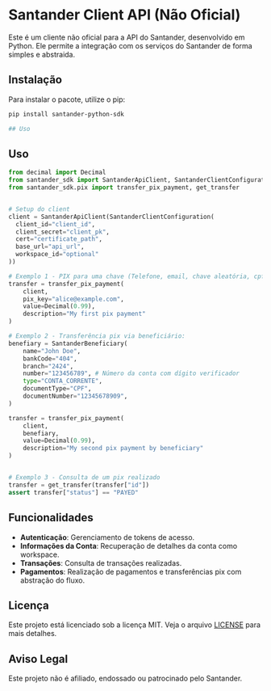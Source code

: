 # Santander Client API (Não Oficial)

Este é um cliente não oficial para a API do Santander, desenvolvido em Python. Ele permite a integração com os serviços do Santander de forma simples e abstraida.

## Instalação

Para instalar o pacote, utilize o pip:

```bash
pip install santander-python-sdk

## Uso
```
## Uso

```python
from decimal import Decimal
from santander_sdk import SantanderApiClient, SantanderClientConfiguration
from santander_sdk.pix import transfer_pix_payment, get_transfer


# Setup do client
client = SantanderApiClient(SantanderClientConfiguration(
  client_id="client_id",
  client_secret="client_pk",
  cert="certificate_path",
  base_url="api_url",
  workspace_id="optional"
))

# Exemplo 1 - PIX para uma chave (Telefone, email, chave aleatória, cpf ou cpnj)
transfer = transfer_pix_payment(
    client,
    pix_key="alice@example.com",
    value=Decimal(0.99),
    description="My first pix payment"
)

# Exemplo 2 - Transferência pix via beneficiário:
benefiary = SantanderBeneficiary(
    name="John Doe",
    bankCode="404",
    branch="2424",
    number="123456789", # Número da conta com dígito verificador
    type="CONTA_CORRENTE",
    documentType="CPF",
    documentNumber="12345678909",
)

transfer = transfer_pix_payment(
    client,
    benefiary,
    value=Decimal(0.99),
    description="My second pix payment by beneficiary"
)


# Exemplo 3 - Consulta de um pix realizado 
transfer = get_transfer(transfer["id"])
assert transfer["status"] == "PAYED"


```

## Funcionalidades

- **Autenticação**: Gerenciamento de tokens de acesso.
- **Informações da Conta**: Recuperação de detalhes da conta como workspace.
- **Transações**: Consulta de transações realizadas.
- **Pagamentos**: Realização de pagamentos e transferências pix com abstração do fluxo.


## Licença

Este projeto está licenciado sob a licença MIT. Veja o arquivo [LICENSE](LICENSE) para mais detalhes.

## Aviso Legal

Este projeto não é afiliado, endossado ou patrocinado pelo Santander.
